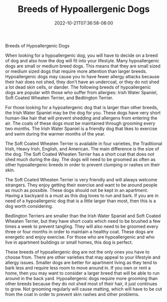 ﻿---
title: "Breeds of Hypoallergenic Dogs"
date: 2022-10-21T07:36:58-08:00
description: "hypoallergenic dogs Tips for Web Success"
featured_image: "/images/hypoallergenic dogs.jpg"
tags: ["hypoallergenic dogs"]
---

Breeds of Hypoallergenic Dogs

When looking for a hypoallergenic dog, you will have to decide on a breed of dog and also how the dog will fit into your lifestyle. Many hypoallergenic dogs are small or medium breed dogs. This means that they are small sized or medium sized dogs that require more attention than larger breeds. Hypoallergenic dogs may cause you to have fewer allergy attacks because their hair does not shed, they don’t have an undercoat, or they do not shed a lot dead skin cells, or dander. The following breeds of hypoallergenic dogs are popular with those who suffer from allergies: Irish Water Spaniel, Soft Coated Wheaten Terrier, and Bedlington Terrier.

For those looking for a hypoallergenic dog that is larger than other breeds, the Irish Water Spaniel may be the dog for you. These dogs have very short human-like hair that will prevent shedding and allergens from entering the air. The coats of these dogs must be maintained through grooming every two months. The Irish Water Spaniel is a friendly dog that likes to exercise and swim during the warmer months of the year. 

The Soft Coated Wheaten Terrier is available in four varieties, the Traditional Irish, Heavy Irish, English, and American. The main difference is the size of the dog. The Soft Coated Wheaten Terrier has a short coat that does not shed much during the day. The dogs will need to be groomed as often as other hypoallergenic breeds in order to prevent clumping or rashes on their skin.

The Soft Coated Wheaten Terrier is very friendly and will always welcome strangers. They enjoy getting their exercise and want to be around people as much as possible. These dogs should not be kept in an apartment. Having a backyard is a must as this dog loves to run and bark. If you are in need of a hypoallergenic dog that is a little larger than most, then this is a dog worth considering. 

Bedlington Terriers are smaller than the Irish Water Spaniel and Soft Coated Wheaten Terrier, but they have short coats which need to be brushed a few times a week to prevent tangling. They will also need to be groomed every three or four months in order to maintain a healthy coat. These dogs are energetic and enjoy exercise. For those who are hypoallergenic and who live in apartment buildings or small homes, this dog is perfect. 

These breeds of hypoallergenic dog are not the only ones you have to choose from. There are other varieties that may appeal to your lifestyle and allergy issues. Smaller dogs are better for apartment living as they tend to bark less and require less room to move around in. If you own or rent a home, then you may want to consider a larger breed that will be able to run around in the back yard. Hypoallergenic dogs require more grooming than other breeds because they do not shed most of their hair, it just continues to grow. Not grooming regularly will cause matting, which will have to be cut from the coat in order to prevent skin rashes and other problems. 


